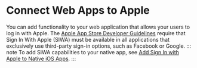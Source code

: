 # Connect Web Apps to Apple
You can add functionality to your web application that allows your users to log in with Apple. The [Apple App Store Developer Guidelines](https://developer.apple.com/app-store/review/guidelines/#sign-in-with-apple) require that Sign In With Apple (SIWA) must be available in all applications that exclusively use third-party sign-in options, such as Facebook or Google.
::: note
To add SIWA capabilities to your native app, see [Add Sign In with Apple to Native iOS Apps](/connections/nativesocial/apple).
:::

